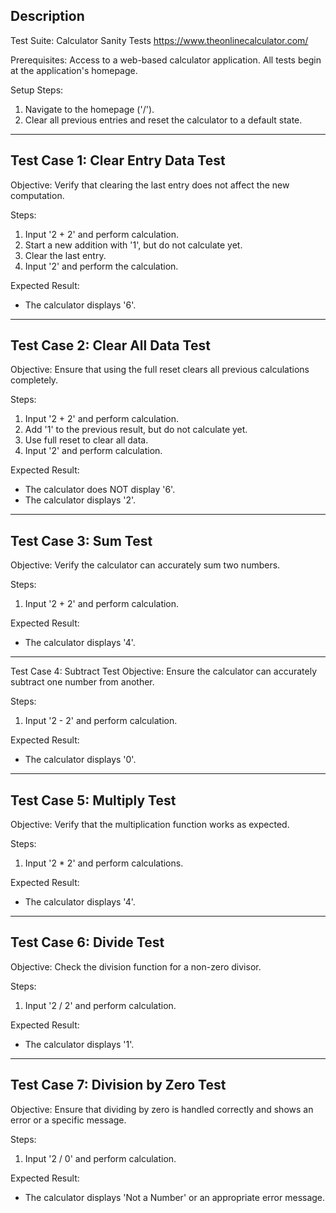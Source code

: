 ## Description
Test Suite: Calculator Sanity Tests
https://www.theonlinecalculator.com/

Prerequisites:
Access to a web-based calculator application.
All tests begin at the application's homepage.

Setup Steps:
1. Navigate to the homepage ('/').
2. Clear all previous entries and reset the calculator to a default state.

-----------------------------------------------------------------------
## Test Case 1: Clear Entry Data Test
Objective: Verify that clearing the last entry does not affect the new computation.

Steps:
1. Input '2 + 2' and perform calculation.
2. Start a new addition with '1', but do not calculate yet.
3. Clear the last entry.
4. Input '2' and perform the calculation.

Expected Result:
- The calculator displays '6'.

-----------------------------------------------------------------------

## Test Case 2: Clear All Data Test
Objective: Ensure that using the full reset clears all previous calculations completely.

Steps:
1. Input '2 + 2' and perform calculation.
2. Add '1' to the previous result, but do not calculate yet.
3. Use full reset to clear all data.
4. Input '2' and perform calculation.

Expected Result:
- The calculator does NOT display '6'.
- The calculator displays '2'.

-----------------------------------------------------------------------

## Test Case 3: Sum Test
Objective: Verify the calculator can accurately sum two numbers.

Steps:
1. Input '2 + 2' and perform calculation.

Expected Result:
- The calculator displays '4'.

-----------------------------------------------------------------------

Test Case 4: Subtract Test
Objective: Ensure the calculator can accurately subtract one number from another.

Steps:
1. Input '2 - 2' and perform calculation.

Expected Result:
- The calculator displays '0'.

-----------------------------------------------------------------------

## Test Case 5: Multiply Test
Objective: Verify that the multiplication function works as expected.

Steps:
1. Input '2 * 2' and perform calculations.

Expected Result:
- The calculator displays '4'.

-----------------------------------------------------------------------

## Test Case 6: Divide Test
Objective: Check the division function for a non-zero divisor.

Steps:
1. Input '2 / 2' and perform calculation.

Expected Result:
- The calculator displays '1'.

-----------------------------------------------------------------------

## Test Case 7: Division by Zero Test
Objective: Ensure that dividing by zero is handled correctly and shows an error or a specific message.

Steps:
1. Input '2 / 0' and perform calculation.

Expected Result:
- The calculator displays 'Not a Number' or an appropriate error message.
